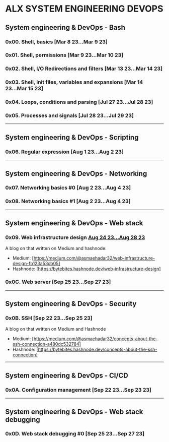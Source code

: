 # ALX SYSTEM ENGINEERING DEVOPS
## System engineering & DevOps - Bash
### 0x00. Shell, basics [Mar 8 23...Mar 9 23]
### 0x01. Shell, permissions [Mar 9 23...Mar 10 23]
### 0x02. Shell, I/O Redirections and filters [Mar 13 23...Mar 14 23]
### 0x03. Shell, init files, variables and expansions [Mar 14 23...Mar 15 23]
### 0x04. Loops, conditions and parsing [Jul 27 23...Jul 28 23]
### 0x05. Processes and signals [Jul 28 23...Jul 29 23]
****
## System engineering & DevOps - Scripting
### 0x06. Regular expression [Aug 1 23...Aug 2 23]
****
## System engineering & DevOps - Networking
### 0x07. Networking basics #0 [Aug 2 23...Aug 4 23]
### 0x08. Networking basics #1 [Aug 2 23...Aug 4 23]
****
## System engineering & DevOps - Web stack
### 0x09. Web infrastructure design [Aug 24 23...Aug 28 23](0x09-web_infrastructure_design)
A blog on that written on Medium and hashnode:
- Medium: [https://medium.com/@asmaehadar32/web-infrastructure-design-fb123a53cb05]
- Hashnode:  [https://bytebites.hashnode.dev/web-infrastructure-design]
### 0x0C. Web server [Sep 25 23...Sep 27 23]
****
## System engineering & DevOps - Security
### 0x0B. SSH [Sep 22 23...Sep 25 23]
A blog on that written on Medium and Hashnode
- Medium: [https://medium.com/@asmaehadar32/concepts-about-the-ssh-connection-a480dc532784]
- Hashnode: [https://bytebites.hashnode.dev/concepts-about-the-ssh-connection]
****
## System engineering & DevOps - CI/CD
### 0x0A. Configuration management [Sep 22 23...Sep 23 23]
****
## System engineering & DevOps - Web stack debugging
### 0x0D. Web stack debugging #0 [Sep 25 23...Sep 27 23]

